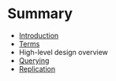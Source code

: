 # Summary

* [Introduction](README.md)
* [Terms](terms.md)
* High-level design overview
 * [Querying](desing-overview\querying-design.md)
 * [Replication](desing-overview\replication-design.md)